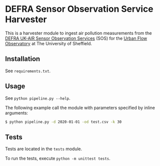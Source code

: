 # DEFRA Sensor Observation Service Harvester

This is a harvester module to ingest air pollution measurements from the [DEFRA UK-AIR Sensor Observation Services](https://uk-air.defra.gov.uk/data/about_sos) (SOS) for the [Urban Flow Observatory](https://uk-air.defra.gov.uk/data/about_sos) at The University of Sheffield.

## Installation

See `requirements.txt`.

## Usage

See `python pipeline.py --help`.

The following example call the module with parameters specified by inline arguments: 

```bash
$ python pipeline.py -d 2020-01-01 -od test.csv -k 30
```

## Tests

Tests are located in the `tests` module.

To run the tests, execute `python -m unittest tests`.